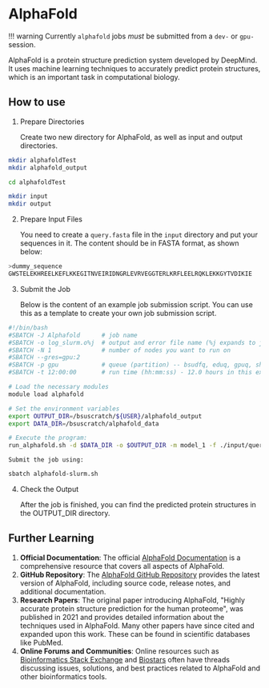 # AlphaFold

!!! warning
    Currently `alphafold` jobs _must_ be submitted from a `dev-` or `gpu-`
    session.

AlphaFold is a protein structure prediction system developed by DeepMind. It uses machine learning techniques to accurately predict protein structures, which is an important task in computational biology.

## How to use

1. Prepare Directories

    Create two new directory for AlphaFold, as well as input and output directories.
```bash
mkdir alphafoldTest
mkdir alphafold_output

cd alphafoldTest

mkdir input
mkdir output
```

2. Prepare Input Files

    You need to create a `query.fasta` file in the `input` directory and put your sequences in it. The content should be in FASTA format, as shown below:
```bash title="query.fasta"
>dummy_sequence
GWSTELEKHREELKEFLKKEGITNVEIRIDNGRLEVRVEGGTERLKRFLEELRQKLEKKGYTVDIKIE
```

3. Submit the Job

    Below is the content of an example job submission script. You can use this as a template to create your own job submission script.
```bash title="alphafold-slurm.sh"
#!/bin/bash
#SBATCH -J Alphafold      # job name
#SBATCH -o log_slurm.o%j  # output and error file name (%j expands to jobID)
#SBATCH -N 1              # number of nodes you want to run on
#SBATCH --gres=gpu:2
#SBATCH -p gpu            # queue (partition) -- bsudfq, eduq, gpuq, shortq
#SBATCH -t 12:00:00       # run time (hh:mm:ss) - 12.0 hours in this example.

# Load the necessary modules
module load alphafold

# Set the environment variables
export OUTPUT_DIR=/bsuscratch/${USER}/alphafold_output
export DATA_DIR=/bsuscratch/alphafold_data

# Execute the program:
run_alphafold.sh -d $DATA_DIR -o $OUTPUT_DIR -m model_1 -f ./input/query.fasta -t 2020-05-14
```

    Submit the job using:
```bash
sbatch alphafold-slurm.sh
```

4. Check the Output

    After the job is finished, you can find the predicted protein structures in the OUTPUT_DIR directory.

## Further Learning

1. **Official Documentation**: The official [AlphaFold Documentation](https://www.alphafold.ebi.ac.uk/) is a comprehensive resource that covers all aspects of AlphaFold.
2. **GitHub Repository**: The [AlphaFold GitHub Repository](https://github.com/deepmind/alphafold) provides the latest version of AlphaFold, including source code, release notes, and additional documentation.
3. **Research Papers**: The original paper introducing AlphaFold, "Highly accurate protein structure prediction for the human proteome", was published in 2021 and provides detailed information about the techniques used in AlphaFold. Many other papers have since cited and expanded upon this work. These can be found in scientific databases like PubMed.
4. **Online Forums and Communities**: Online resources such as [Bioinformatics Stack Exchange](https://bioinformatics.stackexchange.com/) and [Biostars](https://www.biostars.org/) often have threads discussing issues, solutions, and best practices related to AlphaFold and other bioinformatics tools.
